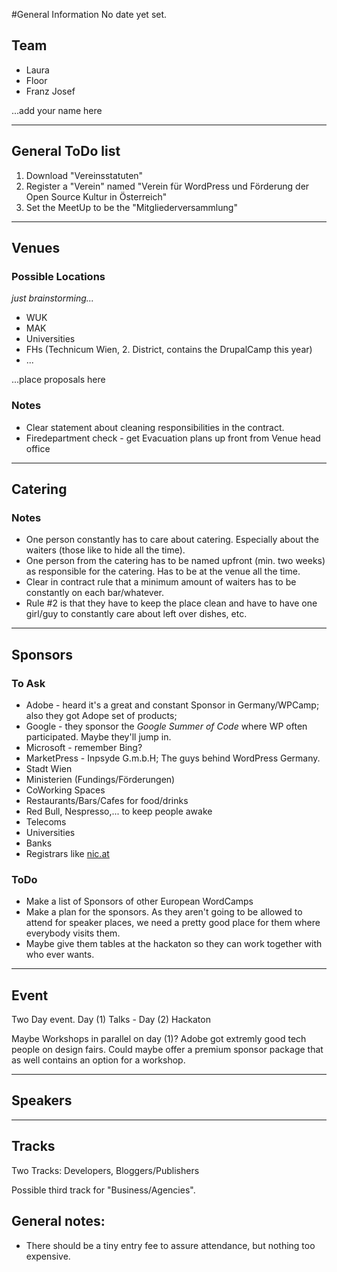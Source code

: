 #General Information
No date yet set.


## Team

 * Laura
 * Floor
 * Franz Josef

...add your name here

---

## General ToDo list

 1. Download "Vereinsstatuten"
 2. Register a "Verein" named "Verein für WordPress und Förderung der Open Source Kultur in Österreich"
 3. Set the MeetUp to be the "Mitgliederversammlung"

---

## Venues

### Possible Locations

_just brainstorming..._

 * WUK
 * MAK
 * Universities
 * FHs (Technicum Wien, 2. District, contains the DrupalCamp this year)
 * ...

...place proposals here

### Notes

 * Clear statement about cleaning responsibilities in the contract.
 * Firedepartment check - get Evacuation plans up front from Venue head office

---

## Catering

### Notes

 * One person constantly has to care about catering. Especially about the waiters (those like to hide all the time).
 * One person from the catering has to be named upfront (min. two weeks) as responsible for the catering. Has to be at the venue all the time.
 * Clear in contract rule that a minimum amount of waiters has to be constantly on each bar/whatever.
 * Rule #2 is that they have to keep the place clean and have to have one girl/guy to constantly care about left over dishes, etc.

---

## Sponsors

### To Ask

 * Adobe - heard it's a great and constant Sponsor in Germany/WPCamp; also they got Adope set of products;
 * Google - they sponsor the _Google Summer of Code_ where WP often participated. Maybe they'll jump in.
 * Microsoft - remember Bing?
 * MarketPress - Inpsyde G.m.b.H; The guys behind WordPress Germany.
 * Stadt Wien
 * Ministerien (Fundings/Förderungen)
 * CoWorking Spaces
 * Restaurants/Bars/Cafes for food/drinks
 * Red Bull, Nespresso,... to keep people awake
 * Telecoms
 * Universities
 * Banks
 * Registrars like [nic.at](https://www.nic.at/)
 
### ToDo

 * Make a list of Sponsors of other European WordCamps
 * Make a plan for the sponsors. As they aren't going to be allowed to attend for speaker places, we need a pretty good place for them where everybody visits them.
 * Maybe give them tables at the hackaton so they can work together with who ever wants.

---

## Event

Two Day event. Day (1) Talks - Day (2) Hackaton

Maybe Workshops in parallel on day (1)? Adobe got extremly good tech people on design fairs. Could maybe offer a premium sponsor package that as well contains an option for a workshop.

---

## Speakers

---

## Tracks

Two Tracks: Developers, Bloggers/Publishers

Possible third track for "Business/Agencies".


##

## General notes:

* There should be a tiny entry fee to assure attendance, but nothing too expensive.

